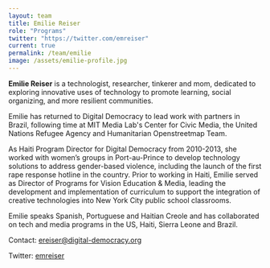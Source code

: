 ```yaml
---
layout: team
title: Emilie Reiser
role: "Programs"
twitter: "https://twitter.com/emreiser"
current: true
permalink: /team/emilie
image: /assets/emilie-profile.jpg
---
```


**Emilie Reiser** is a technologist, researcher, tinkerer and mom, dedicated to exploring innovative uses of technology to promote learning, social organizing, and more resilient communities.

Emilie has returned to Digital Democracy to lead work with partners in Brazil, following time at MIT Media Lab's Center for Civic Media, the United Nations Refugee Agency and Humanitarian Openstreetmap Team.

As Haiti Program Director for Digital Democracy from 2010-2013, she worked with women’s groups in Port-au-Prince to develop technology solutions to address gender-based violence, including the launch of the first rape response hotline in the country. Prior to working in Haiti, Emilie served as Director of Programs for Vision Education & Media, leading the development and implementation of curriculum to support the integration of creative technologies into New York City public school classrooms.

Emilie speaks Spanish, Portuguese and Haitian Creole and has collaborated on tech and media programs in the US, Haiti, Sierra Leone and Brazil.

Contact: [ereiser@digital-democracy.org](mailto:ereiser@digital-democracy.org)

Twitter: [emreiser](https://twitter.com/emreiser)
